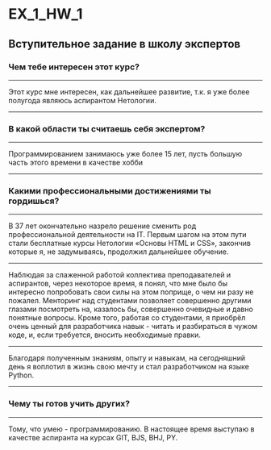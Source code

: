 # EX_1_HW_1

## Вступительное задание в школу экспертов

### Чем тебе интересен этот курс?

---

Этот курс мне интересен, как дальнейшее развитие, т.к.
я уже более полугода являюсь аспирантом Нетологии.

---

### В какой области ты считаешь себя экспертом?

---
Программированием занимаюсь уже более 15 лет,
пусть большую часть этого времени в качестве хобби

---

### Какими профессиональными достижениями ты гордишься?

---
В 37 лет окончательно назрело решение сменить род профессиональной деятельности на IT. 
Первым шагом на этом пути стали бесплатные курсы Нетологии «Основы HTML и CSS», закончив 
которые я, не задумываясь, продолжил дальнейшее обучение.

---

Наблюдая за слаженной работой коллектива преподавателей и аспирантов, через некоторое время, 
я понял, что мне было бы интересно попробовать свои силы на этом поприще, о чем ни разу не пожалел. 
Менторинг над студентами позволяет совершенно другими глазами посмотреть на, казалось бы, совершенно 
очевидные и давно понятные вопросы. Кроме того, работая со студентами, я приобрёл очень ценный для 
разработчика навык - читать и разбираться в чужом коде, и, если требуется, вносить необходимые правки.

---

Благодаря полученным знаниям, опыту и навыкам, на сегодняшний день я воплотил в жизнь свою мечту 
и стал разработчиком на языке Python.

---

### Чему ты готов учить других?

---

Тому, что умею - программированию. В настоящее время выступаю в качестве аспиранта на курсах
GIT, BJS, BHJ, PY.

